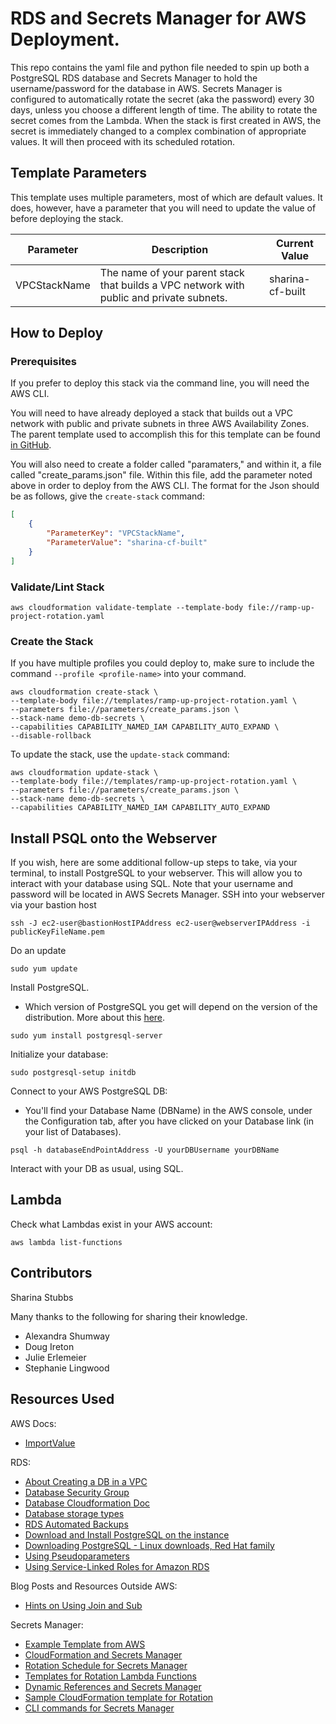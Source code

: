 # RDS and Secrets Manager for AWS Deployment.

This repo contains the yaml file and python file needed to spin up both a PostgreSQL RDS database and Secrets Manager to hold the username/password for the database in AWS.  Secrets Manager is configured to automatically rotate the secret (aka the password) every 30 days, unless you choose a different length of time. The ability to rotate the secret comes from the Lambda. When the stack is first created in AWS, the secret is immediately changed to a complex combination of appropriate values. It will then proceed with its scheduled rotation. 

## Template Parameters

This template uses multiple parameters, most of which are default values. It does, however, have a parameter that you will need to update the value of before deploying the stack.

| Parameter | Description | Current Value |
| --------- |------------ |-------------- |
| VPCStackName | The name of your parent stack that builds a VPC network with public and private subnets. | sharina-cf-built |

## How to Deploy

### Prerequisites

If you prefer to deploy this stack via the command line, you will need the AWS CLI.

You will need to have already deployed a stack that builds out a VPC network with public and private subnets in three AWS Availability Zones. The parent template used to accomplish this for this template can be found [in GitHub](https://github.com/1Strategy/vpc-starter-template). 

You will also need to create a folder called "paramaters," and within it, a file called "create_params.json" file. Within this file, add the parameter noted above in order to deploy from the AWS CLI. The format for the Json should be as follows, give the `create-stack` command:

```json
[
    {
        "ParameterKey": "VPCStackName",
        "ParameterValue": "sharina-cf-built"
    }
]
```

### Validate/Lint Stack

```shell
aws cloudformation validate-template --template-body file://ramp-up-project-rotation.yaml
```

### Create the Stack

If you have multiple profiles you could deploy to, make sure to include the command `--profile <profile-name>` into your command.

```shell
aws cloudformation create-stack \
--template-body file://templates/ramp-up-project-rotation.yaml \
--parameters file://parameters/create_params.json \
--stack-name demo-db-secrets \
--capabilities CAPABILITY_NAMED_IAM CAPABILITY_AUTO_EXPAND \
--disable-rollback
```

To update the stack, use the `update-stack` command:

```shell
aws cloudformation update-stack \
--template-body file://templates/ramp-up-project-rotation.yaml \
--parameters file://parameters/create_params.json \
--stack-name demo-db-secrets \
--capabilities CAPABILITY_NAMED_IAM CAPABILITY_AUTO_EXPAND
```

## Install PSQL onto the Webserver

If you wish, here are some additional follow-up steps to take, via your terminal, to install PostgreSQL to your webserver. This will allow you to interact with your database using SQL. Note that your username and password will be located in AWS Secrets Manager.
SSH into your webserver via your bastion host

```shell
ssh -J ec2-user@bastionHostIPAddress ec2-user@webserverIPAddress -i publicKeyFileName.pem
```

Do an update

```shell
sudo yum update
```

Install PostgreSQL.

* Which version of PostgreSQL you get will depend on the version of the distribution. More about this [here](https://www.postgresql.org/download/linux/redhat/).

```shell
sudo yum install postgresql-server
```

Initialize your database:

```shell
sudo postgresql-setup initdb
```

Connect to your AWS PostgreSQL DB:

* You'll find your Database Name (DBName) in the AWS console, under the Configuration tab, after you have clicked on your Database link (in your list of Databases).

```shell
psql -h databaseEndPointAddress -U yourDBUsername yourDBName
```

Interact with your DB as usual, using SQL.

## Lambda

Check what Lambdas exist in your AWS account:

```
aws lambda list-functions
```

## Contributors

Sharina Stubbs

Many thanks to the following for sharing their knowledge.

* Alexandra Shumway
* Doug Ireton
* Julie Erlemeier
* Stephanie Lingwood

## Resources Used

AWS Docs:

* [ImportValue](https://docs.aws.amazon.com/AWSCloudFormation/latest/UserGuide/intrinsic-function-reference-importvalue.html)

RDS:

* [About Creating a DB in a VPC](https://docs.aws.amazon.com/AmazonRDS/latest/UserGuide/USER_VPC.WorkingWithRDSInstanceinaVPC.html)
* [Database Security Group](https://docs.aws.amazon.com/AWSCloudFormation/latest/UserGuide/aws-properties-rds-security-group.html)
* [Database Cloudformation Doc](https://docs.aws.amazon.com/AWSCloudFormation/latest/UserGuide/aws-properties-rds-database-instance.html)
* [Database storage types](https://docs.aws.amazon.com/AmazonRDS/latest/UserGuide/CHAP_Storage.html)
* [RDS Automated Backups](https://aws.amazon.com/rds/details/backup/)
* [Download and Install PostgreSQL on the instance](https://github.com/snowplow/snowplow/wiki/Setting-up-PostgreSQL)
* [Downloading PostgreSQL - Linux downloads, Red Hat family](https://www.postgresql.org/download/linux/redhat/)
* [Using Pseudoparameters](https://docs.aws.amazon.com/AWSCloudFormation/latest/UserGuide/pseudo-parameter-reference.html)
* [Using Service-Linked Roles for Amazon RDS](https://docs.aws.amazon.com/AmazonRDS/latest/UserGuide/UsingWithRDS.IAM.ServiceLinkedRoles.html)

Blog Posts and Resources Outside AWS:

* [Hints on Using Join and Sub](https://theburningmonk.com/2019/05/cloudformation-protip-use-fnsub-instead-of-fnjoin/)

Secrets Manager:

* [Example Template from AWS](https://docs.aws.amazon.com/AWSCloudFormation/latest/UserGuide/aws-resource-secretsmanager-rotationschedule.html#cfn-secretsmanager-rotationschedule-rotationlambdaarn)
* [CloudFormation and Secrets Manager](https://aws.amazon.com/blogs/security/how-to-create-and-retrieve-secrets-managed-in-aws-secrets-manager-using-aws-cloudformation-template/)
* [Rotation Schedule for Secrets Manager](https://docs.aws.amazon.com/AWSCloudFormation/latest/UserGuide/aws-resource-secretsmanager-rotationschedule.html#cfn-secretsmanager-rotationschedule-rotationlambdaarn)
* [Templates for Rotation Lambda Functions](https://docs.aws.amazon.com/secretsmanager/latest/userguide/reference_available-rotation-templates.html)
* [Dynamic References and Secrets Manager](https://docs.aws.amazon.com/AWSCloudFormation/latest/UserGuide/dynamic-references.html)
* [Sample CloudFormation template for Rotation](https://github.com/aws-samples/aws-secrets-manager-rotation-lambdas/blob/master/SecretsManagerRDSPostgreSQLRotationSingleUser/lambda_function.py)
* [CLI commands for Secrets Manager](https://aws.amazon.com/premiumsupport/knowledge-center/lambda-function-secrets-manager/)
